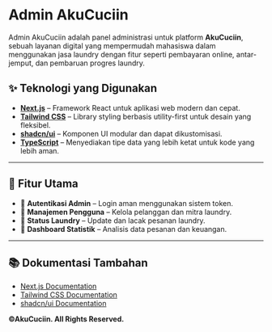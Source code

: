 # Admin AkuCuciin

Admin AkuCuciin adalah panel administrasi untuk platform **AkuCuciin**, sebuah layanan digital yang mempermudah mahasiswa dalam menggunakan jasa laundry dengan fitur seperti pembayaran online, antar-jemput, dan pembaruan progres laundry.

## ✨ Teknologi yang Digunakan

- **[Next.js](https://nextjs.org/)** – Framework React untuk aplikasi web modern dan cepat.
- **[Tailwind CSS](https://tailwindcss.com/)** – Library styling berbasis utility-first untuk desain yang fleksibel.
- **[shadcn/ui](https://ui.shadcn.com/)** – Komponen UI modular dan dapat dikustomisasi.
- **[TypeScript](https://www.typescriptlang.org/)** – Menyediakan tipe data yang lebih ketat untuk kode yang lebih aman.

---


## 🔑 Fitur Utama
- 🔹 **Autentikasi Admin** – Login aman menggunakan sistem token.
- 🔹 **Manajemen Pengguna** – Kelola pelanggan dan mitra laundry.
- 🔹 **Status Laundry** – Update dan lacak pesanan laundry.
- 🔹 **Dashboard Statistik** – Analisis data pesanan dan keuangan.

---


## 📚 Dokumentasi Tambahan
- [Next.js Documentation](https://nextjs.org/docs)
- [Tailwind CSS Documentation](https://tailwindcss.com/docs)
- [shadcn/ui Documentation](https://ui.shadcn.com/)

**©AkuCuciin. All Rights Reserved.**

